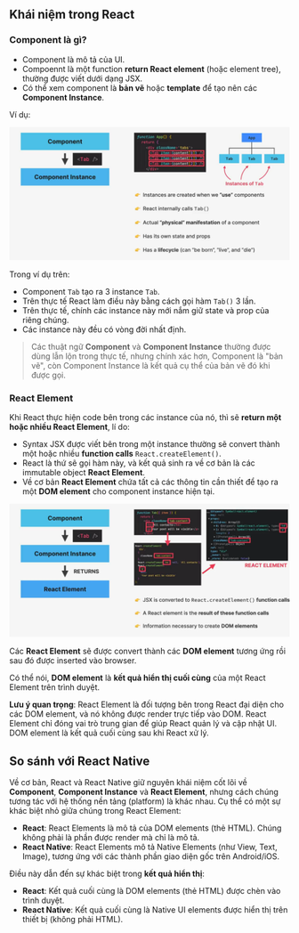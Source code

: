 ## Khái niệm trong React

### Component là gì?
- Component là mô tả của UI.
- Compoennt là một function **return React element** (hoặc element tree), thường được viết dưới dạng JSX.
- Có thể xem component là **bản vẽ** hoặc **template** để tạo nên các **Component Instance**.

Ví dụ:

![alt text](image.png)

Trong ví dụ trên: 
- Component `Tab` tạo ra 3 instance `Tab`.
- Trên thực tế React làm điều này bằng cách gọi hàm `Tab()` 3 lần.
- Trên thực tế, chính các instance này mới nắm giữ state và prop của riêng chúng.
- Các instance này đều có vòng đời nhất định.

> Các thuật ngữ **Component** và **Component Instance** thường được dùng lẫn lộn trong thực tế, nhưng chính xác hơn, Component là "bản vẽ", còn Component Instance là kết quả cụ thể của bản vẽ đó khi được gọi.

### React Element

Khi React thực hiện code bên trong các instance của nó, thì sẽ **return một hoặc nhiều React Element**, lí do:

- Syntax JSX được viết bên trong một instance thường sẽ convert thành một hoặc nhiều **function calls** `React.createElement()`.
- React là thứ sẽ gọi hàm này, và kết quả sinh ra về cơ bản là các immutable object **React Element**.
- Về cơ bản **React Element** chứa tất cả các thông tin cần thiết để tạo ra một **DOM element** cho component instance hiện tại.

![alt text](image-1.png)

Các **React Element** sẽ được convert thành các **DOM element** tương ứng rồi sau đó được inserted vào browser.

Có thể nói, **DOM element** là **kết quả hiển thị cuối cùng** của một React Element trên trình duyệt.

**Lưu ý quan trọng**: React Element là đối tượng bên trong React đại diện cho các DOM element, và nó không được render trực tiếp vào DOM. React Element chỉ đóng vai trò trung gian để giúp React quản lý và cập nhật UI. DOM element là kết quả cuối cùng sau khi React xử lý.

## So sánh với React Native

Về cơ bản, React và React Native giữ nguyên khái niệm cốt lõi về **Component**, **Component Instance** và **React Element**, nhưng cách chúng tương tác với hệ thống nền tảng (platform) là khác nhau. Cụ thể có một sự khác biệt nhỏ giữa chúng trong React Element:

- **React**: React Elements là mô tả của DOM elements (thẻ HTML). Chúng không phải là phần được render mà chỉ là mô tả.
- **React Native**: React Elements mô tả Native Elements (như View, Text, Image), tương ứng với các thành phần giao diện gốc trên Android/iOS.

Điều này dẫn đến sự khác biệt trong **kết quả hiển thị**:
- **React**: Kết quả cuối cùng là DOM elements (thẻ HTML) được chèn vào trình duyệt.
- **React Native**: Kết quả cuối cùng là Native UI elements được hiển thị trên thiết bị (không phải HTML).